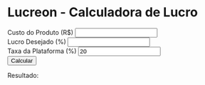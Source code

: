 <!DOCTYPE html><html lang="pt-BR">
<head>
  <meta charset="UTF-8" />
  <meta name="viewport" content="width=device-width, initial-scale=1.0" />
  <title>Lucreon - Calculadora de Lucro</title>
  <script src="https://cdn.tailwindcss.com"></script>
</head>
<body class="bg-gray-100 min-h-screen flex items-center justify-center p-4">
  <div class="bg-white p-8 rounded-2xl shadow-lg w-full max-w-xl">
    <h1 class="text-2xl font-bold mb-4 text-center">Lucreon - Calculadora de Lucro</h1><form id="calc-form" class="space-y-4">
  <div>
    <label for="custo" class="block font-semibold">Custo do Produto (R$)</label>
    <input type="number" id="custo" class="w-full p-2 border rounded-lg" step="0.01" required />
  </div>
  <div>
    <label for="lucro" class="block font-semibold">Lucro Desejado (%)</label>
    <input type="number" id="lucro" class="w-full p-2 border rounded-lg" step="1" required />
  </div>
  <div>
    <label for="taxa" class="block font-semibold">Taxa da Plataforma (%)</label>
    <input type="number" id="taxa" class="w-full p-2 border rounded-lg" step="0.01" value="20" required />
  </div>
  <button type="submit" class="bg-blue-600 text-white px-4 py-2 rounded-lg hover:bg-blue-700">Calcular</button>
</form>

<div id="resultado" class="mt-6 hidden bg-gray-50 p-4 rounded-lg">
  <p class="font-bold">Resultado:</p>
  <p id="preco-venda"></p>
  <p id="lucro-real"></p>
</div>

  </div>  <script>
    const form = document.getElementById('calc-form');
    const resultado = document.getElementById('resultado');
    const precoVenda = document.getElementById('preco-venda');
    const lucroReal = document.getElementById('lucro-real');

    form.addEventListener('submit', function (e) {
      e.preventDefault();
      const custo = parseFloat(document.getElementById('custo').value);
      const lucro = parseFloat(document.getElementById('lucro').value) / 100;
      const taxa = parseFloat(document.getElementById('taxa').value) / 100;

      const precoFinal = custo / (1 - (lucro + taxa));
      const lucroFinal = precoFinal - custo - (precoFinal * taxa);

      precoVenda.textContent = `Preço de Venda: R$ ${precoFinal.toFixed(2)}`;
      lucroReal.textContent = `Lucro Líquido: R$ ${lucroFinal.toFixed(2)}`;
      resultado.classList.remove('hidden');
    });
  </script></body>
</html>
